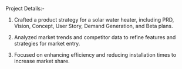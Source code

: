 Project Details:-

1. Crafted a product strategy for a solar water heater, including PRD, Vision, Concept, User Story, Demand Generation, and Beta plans.

2. Analyzed market trends and competitor data to refine features and strategies for market entry.

3. Focused on enhancing efficiency and reducing installation times to increase market share.
